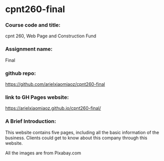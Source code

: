 # cpnt260-final
### Course code and title: 
cpnt 260, Web Page and Construction Fund
### Assignment name:
Final
### github repo:
https://github.com/arielxiaomiaoz/cpnt260-final

### link to GH Pages website:
https://arielxiaomiaoz.github.io/cpnt260-final/

### A Brief Introduction:
This website contains five pages, including all the basic information of the business. Clients could get to know about this company through this website. 

All the images are from Pixabay.com

